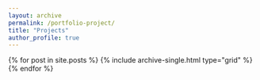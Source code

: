 ```yaml
---
layout: archive
permalink: /portfolio-project/
title: "Projects"
author_profile: true
---
```

<div class="grid__wrapper">
  {% for post in site.posts %}
    {% include archive-single.html type="grid" %}
  {% endfor %}
</div>
